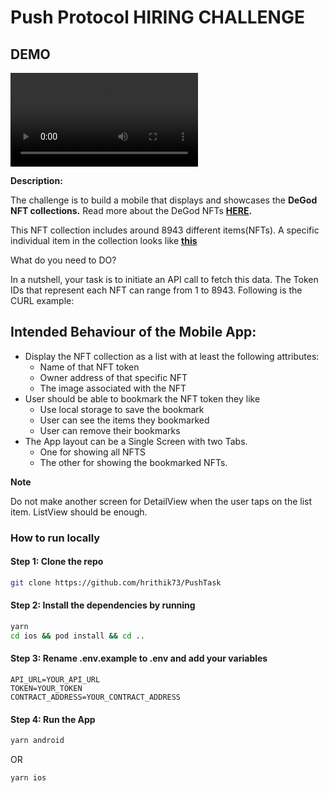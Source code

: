 # Push Protocol HIRING CHALLENGE

## DEMO

![](https://github.com/hrithik73/PushTask/blob/main/docs/demo.mov)

**Description:**

The challenge is to build a mobile that displays and showcases the **DeGod NFT collections.** Read more about the DeGod NFTs **[HERE](https://opensea.io/collection/degods).**

This NFT collection includes around 8943 different items(NFTs). A specific individual item in the collection looks like **[this](https://opensea.io/assets/ethereum/0x8821bee2ba0df28761afff119d66390d594cd280/8522)**

What do you need to DO?

In a nutshell, your task is to initiate an API call to fetch this data. The Token IDs that represent each NFT can range from 1 to 8943.
Following is the CURL example:

## **Intended Behaviour of the Mobile App:**

- Display the NFT collection as a list with at least the following attributes:
  - Name of that NFT token
  - Owner address of that specific NFT
  - The image associated with the NFT
- User should be able to bookmark the NFT token they like
  - Use local storage to save the bookmark
  - User can see the items they bookmarked
  - User can remove their bookmarks
- The App layout can be a Single Screen with two Tabs.
  - One for showing all NFTS
  - The other for showing the bookmarked NFTs.

**Note**

Do not make another screen for DetailView when the user taps on the list item. ListView should be enough.

### How to run locally

#### Step 1: Clone the repo

```bash
git clone https://github.com/hrithik73/PushTask
```

#### Step 2: Install the dependencies by running

```bash
yarn
cd ios && pod install && cd ..
```

#### Step 3: Rename .env.example to .env and add your variables

```env
API_URL=YOUR_API_URL
TOKEN=YOUR_TOKEN
CONTRACT_ADDRESS=YOUR_CONTRACT_ADDRESS
```

#### Step 4: Run the App

```bash
yarn android
```

OR

```bash
yarn ios
```
